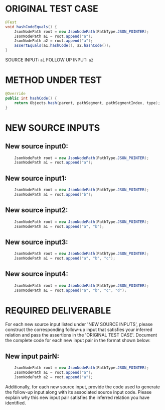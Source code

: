 # ORIGINAL TEST CASE
```java
@Test
void hashCodeEquals() {
    JsonNodePath root = new JsonNodePath(PathType.JSON_POINTER);
    JsonNodePath a1 = root.append("a");
    JsonNodePath a2 = root.append("a");
    assertEquals(a1.hashCode(), a2.hashCode());
}

```
SOURCE INPUT: `a1`
FOLLOW UP INPUT: `a2`


# METHOD UNDER TEST
```java
@Override
public int hashCode() {
    return Objects.hash(parent, pathSegment, pathSegmentIndex, type);
}

```


# NEW SOURCE INPUTS
## New source input0:
```java
    JsonNodePath root = new JsonNodePath(PathType.JSON_POINTER);
    JsonNodePath a1 = root.append("a");
```

## New source input1:
```java
    JsonNodePath root = new JsonNodePath(PathType.JSON_POINTER);
    JsonNodePath a1 = root.append("b");
```

## New source input2:
```java
    JsonNodePath root = new JsonNodePath(PathType.JSON_POINTER);
    JsonNodePath a1 = root.append("a", "b");
```

## New source input3:
```java
    JsonNodePath root = new JsonNodePath(PathType.JSON_POINTER);
    JsonNodePath a1 = root.append("a", "b", "c");
```

## New source input4:
```java
    JsonNodePath root = new JsonNodePath(PathType.JSON_POINTER);
    JsonNodePath a1 = root.append("a", "b", "c", "d");
```



# REQUIRED DELIVERABLE
For each new source input listed under 'NEW SOURCE INPUTS', please construct the corresponding follow-up input that satisfies your inferred relation and pass the assertions in the 'ORIGINAL TEST CASE'. Document the complete code for each new input pair in the format shown below:
## New input pairN:
```java
    JsonNodePath root = new JsonNodePath(PathType.JSON_POINTER);
    JsonNodePath a1 = root.append("a");
    JsonNodePath a2 = root.append("a");
```

Additionally, for each new source input, provide the code used to generate the follow-up input along with its associated source input code. Please explain why this new input pair satisfies the inferred relation you have identified.